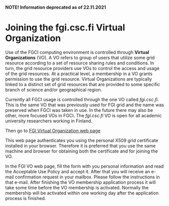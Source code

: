 
**NOTE! Information deprecated as of 22.11.2021**
# Joining the fgi.csc.fi Virtual Organization

Use of the FGCI computing environment is controlled through **Virtual
Organizations** (VO). A VO refers to group of users that utilize some
grid resource according to a set of resource sharing rules and
conditions. In turn, the grid resource providers use VOs to control the
access and usage of the grid resources. At a practical level, a
membership in a VO grants permission to use the grid resource. Virtual
Organizations are typically linked to a distinct set of grid resources
that are provided to some specific branch of science and/or geographical
region.

Currently all FGCI usage is controlled through the one VO called
*fgi.csc.fi*. This is the same VO that was previously used for FGI grid
and the name was preserved when FGCI was taken in use. In the future
there may also be other, more focused VOs in FGCI. The *fgi.csc.fi* VO
is open for all academic university researchers working in Finland.

Then go to [FGI Virtual Organization web page](https://voms.fgi.csc.fi:8443/voms/fgi.csc.fi)

This web page authenticates you using the personal X509 grid certificate
installed in your browser. Therefore it is preferred that you use the
same machine and browser for obtaining both the certificate and for
joining the VO.

In the FGI VO web page, fill the form with you personal information and
read the Acceptable Use Policy and accept it. After that you will
receive an e-mail confirmation request in your mailbox. Please follow
the instructions in that e-mail. After finishing the VO membership
application process it will take some time before the VO membership is
activated. Normally the membership will be activated within one working
day after the application process is finished.

